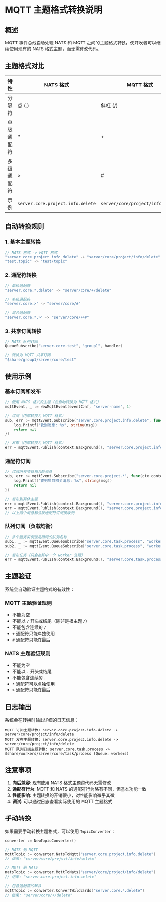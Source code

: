 # MQTT 主题格式转换说明

## 概述

MQTT 事件总线自动处理 NATS 和 MQTT 之间的主题格式转换，使开发者可以继续使用现有的 NATS 格式主题，而无需修改代码。

## 主题格式对比

| 特性 | NATS 格式 | MQTT 格式 |
|------|-----------|-----------|
| 分隔符 | 点 (.) | 斜杠 (/) |
| 单级通配符 | * | + |
| 多级通配符 | > | # |
| 示例 | `server.core.project.info.delete` | `server/core/project/info/delete` |

## 自动转换规则

### 1. 基本主题转换

```go
// NATS 格式 -> MQTT 格式
"server.core.project.info.delete" -> "server/core/project/info/delete"
"test.topic" -> "test/topic"
```

### 2. 通配符转换

```go
// 单级通配符
"server.core.*.delete" -> "server/core/+/delete"

// 多级通配符
"server.core.>" -> "server/core/#"

// 混合通配符
"server.core.*.>" -> "server/core/+/#"
```

### 3. 共享订阅转换

```go
// NATS 队列订阅
QueueSubscribe("server.core.test", "group1", handler)

// 转换为 MQTT 共享订阅
"$share/group1/server/core/test"
```

## 使用示例

### 基本订阅和发布

```go
// 使用 NATS 格式的主题（会自动转换为 MQTT 格式）
mqttEvent, _ := NewMqttEvent(eventConf, "server-name", 1)

// 订阅（内部转换为 MQTT 格式）
sub, err := mqttEvent.Subscribe("server.core.project.info.delete", func(ctx context.Context, msg []byte) error {
    log.Printf("收到消息: %s", string(msg))
    return nil
})

// 发布（内部转换为 MQTT 格式）
err = mqttEvent.Publish(context.Background(), "server.core.project.info.delete", []byte("Hello"))
```

### 通配符订阅

```go
// 订阅所有项目相关的消息
sub, err := mqttEvent.Subscribe("server.core.project.*", func(ctx context.Context, msg []byte) error {
    log.Printf("收到项目相关消息: %s", string(msg))
    return nil
})

// 发布到具体主题
err = mqttEvent.Publish(context.Background(), "server.core.project.info.delete", []byte("删除项目"))
err = mqttEvent.Publish(context.Background(), "server.core.project.info.create", []byte("创建项目"))
// 以上两个消息都会被通配符订阅接收到
```

### 队列订阅（负载均衡）

```go
// 多个服务实例使用相同的队列名称
sub1, _ := mqttEvent.QueueSubscribe("server.core.task.process", "workers", handler1)
sub2, _ := mqttEvent.QueueSubscribe("server.core.task.process", "workers", handler2)

// 发布任务（只会被其中一个 worker 处理）
err = mqttEvent.Publish(context.Background(), "server.core.task.process", taskData)
```

## 主题验证

系统会自动验证主题格式的有效性：

### MQTT 主题验证规则

- 不能为空
- 不能以 `/` 开头或结尾（除非是根主题 `/`）
- 不能包含连续的 `/`
- `+` 通配符只能单独使用
- `#` 通配符只能在最后

### NATS 主题验证规则

- 不能为空
- 不能以 `.` 开头或结尾
- 不能包含连续的 `.`
- `*` 通配符可以单独使用
- `>` 通配符只能在最后

## 日志输出

系统会在转换时输出详细的日志信息：

```
MQTT 订阅主题转换: server.core.project.info.delete -> server/core/project/info/delete
MQTT 发布主题转换: server.core.project.info.delete -> server/core/project/info/delete
MQTT 队列订阅主题转换: server.core.task.process -> $share/workers/server/core/task/process (Queue: workers)
```

## 注意事项

1. **向后兼容**: 现有使用 NATS 格式主题的代码无需修改
2. **通配符行为**: MQTT 和 NATS 的通配符行为略有不同，但基本功能一致
3. **性能影响**: 主题转换的开销很小，对性能影响微乎其微
4. **调试**: 可以通过日志查看实际使用的 MQTT 主题格式

## 手动转换

如果需要手动转换主题格式，可以使用 `TopicConverter`：

```go
converter := NewTopicConverter()

// NATS 到 MQTT
mqttTopic := converter.NatsToMqtt("server.core.project.info.delete")
// 结果: "server/core/project/info/delete"

// MQTT 到 NATS
natsTopic := converter.MqttToNats("server/core/project/info/delete")
// 结果: "server.core.project.info.delete"

// 包含通配符的转换
mqttTopic := converter.ConvertWildcards("server.core.*.delete")
// 结果: "server/core/+/delete"
```
